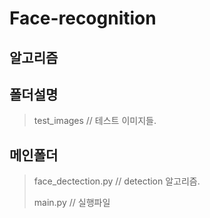 # Face-recognition

## 알고리즘


## 폴더설명

> test_images // 테스트 이미지들.

## 메인폴더
> face_dectection.py // detection 알고리즘. <p>
main.py // 실행파일
